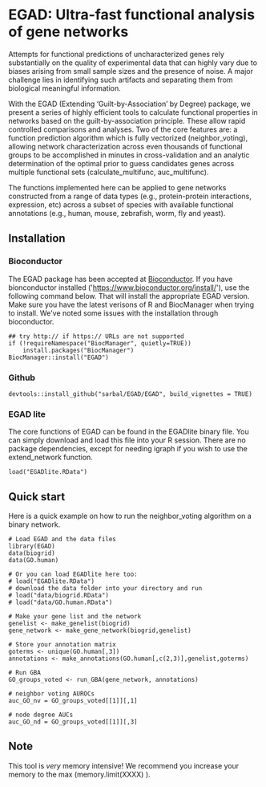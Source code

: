 # EGAD: Ultra-fast functional analysis of gene networks

Attempts for functional predictions of uncharacterized genes rely substantially on the quality of experimental data that can highly vary due to biases arising from small sample sizes and the presence of noise. A major challenge lies in identifying such artifacts and separating them from biological meaningful information.

With the EGAD (Extending ‘Guilt-by-Association’ by Degree) package, we present a series of highly efficient tools to calculate functional properties in networks based on the guilt-by-association principle. These allow rapid controlled comparisons and analyses. Two of the core features are: a function prediction algorithm which is fully vectorized (neighbor_voting), allowing network characterization across even thousands of functional groups to be accomplished in minutes in cross-validation and an analytic determination of the optimal prior to guess candidates genes across multiple functional sets (calculate_multifunc, auc_multifunc).

The functions implemented here can be applied to gene networks constructed from a range of data types (e.g., protein-protein interactions, expression, etc) across a subset of species with available functional annotations (e.g., human, mouse, zebrafish, worm, fly and yeast). 

## Installation

### Bioconductor 
The EGAD package has been accepted at [Bioconductor](http://bioconductor.org/). If you have bionconductor installed ('https://www.bioconductor.org/install/'), use the following command below. That will install the appropriate EGAD version. Make sure you have the latest verisons of R and BiocManager when trying to install. We've noted some issues with the installation through bioconductor. 
```
## try http:// if https:// URLs are not supported
if (!requireNamespace("BiocManager", quietly=TRUE))
    install.packages("BiocManager")
BiocManager::install("EGAD")
``` 

### Github 
```{r}
devtools::install_github("sarbal/EGAD/EGAD", build_vignettes = TRUE)
```

### EGAD lite 
The core functions of EGAD can be found in the EGADlite binary file. You can simply download and load this file into your R session. There are no package dependencies, except for needing igraph if you wish to use the extend_network function.    
```{r}
load("EGADlite.RData")
```

## Quick start 
Here is a quick example on how to run the neighbor_voting algorithm on a binary network. 
```{r}
# Load EGAD and the data files 
library(EGAD)
data(biogrid)
data(GO.human)

# Or you can load EGADlite here too:
# load("EGADlite.RData")
# download the data folder into your directory and run
# load("data/biogrid.RData")
# load("data/GO.human.RData")

# Make your gene list and the network 
genelist <- make_genelist(biogrid)
gene_network <- make_gene_network(biogrid,genelist)

# Store your annotation matrix
goterms <- unique(GO.human[,3])
annotations <- make_annotations(GO.human[,c(2,3)],genelist,goterms)

# Run GBA 
GO_groups_voted <- run_GBA(gene_network, annotations)

# neighbor voting AUROCs
auc_GO_nv = GO_groups_voted[[1]][,1]

# node degree AUCs
auc_GO_nd = GO_groups_voted[[1]][,3]
```

## Note 
This tool is *very* memory intensive! We recommend you increase your memory to the max (memory.limit(XXXX) ). 

